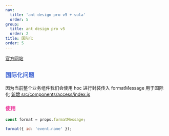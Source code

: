 ```yaml
---
nav:
  title: 'ant design pro v5 + sula'
  order: 5
group:
  title: ant design pro v5
  order: 2
title: 国际化
order: 5
---
```


[官方网站](https://beta-pro.ant.design/docs/i18n-cn)

## <span style="font-size:18px; color: #4569d4">国际化问题</span>

因为当前整个业务组件我们会使用 hoc 进行封装传入 formatMessage 用于国际化 [新增 src/components/access/index.js](http://localhost:8000/#/ant_design_pro_v5/intergate/locale#%E6%96%B0%E5%A2%9Esrccomponentsaccessindexjs)

### <span style="font-size:16px; color: #EB2F96">使用</span>

```js
const format = props.formatMessage;

format({ id: 'event.name' });
```
